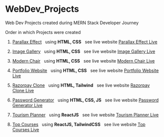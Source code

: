 # WebDev_Projects

<p>Web Dev Projects created during MERN Stack Developer Journey</p>
<p>Order in which Projects were created</p>

1. <a href="./Parallax Effect">Parallax Effect</a> &nbsp; using <b>HTML, CSS</b> &nbsp; see live website <a href="https://princepsr.github.io/WebDev_Projects/Parallax%20Effect/">Parallax Effect Live</a> </br>

2. <a href="./Image Gallery">Image Gallery</a> &nbsp; using <b>HTML, CSS</b> &nbsp; see live website <a href="https://princepsr.github.io/WebDev_Projects/Image%20Gallery/">Image Gallery Live</a> </br>

3. <a href="./Modern Chair">Modern Chair</a> &nbsp; using <b>HTML, CSS</b> &nbsp; see live website <a href="https://princepsr.github.io/WebDev_Projects/Modern%20Chair/">Modern Chair Live</a> </br>

4. <a href="./Portfolio Website">Portfolio Website</a> &nbsp; using <b>HTML, CSS</b> &nbsp; see live website <a href="https://princepsr.github.io/WebDev_Projects/Portfolio%20Website/">Portfolio Website Live</a> </br>

5. <a href="./Razorpay Clone">Razorpay Clone</a> &nbsp; using <b>HTML, Tailwind</b> &nbsp; see live website <a href="https://princepsr.github.io/WebDev_Projects/Razorpay%20Clone/dist">Razorpay Clone Live</a> </br>

6. <a href="./Password Generator">Password Generator</a> &nbsp; using <b>HTML, CSS, JS</b> &nbsp; see live website <a href="https://princepsr.github.io/WebDev_Projects/Password%20Generator">Password Generator Live</a> </br>

7. <a href="./Tourism Planner">Tourism Planner</a> &nbsp; using <b>ReactJS</b> &nbsp; see live website <a href="https://princepsr.github.io/WebDev_Projects/Tourism%20Planner/build">Tourism Planner Live</a> </br>

8. <a href="./Top Courses">Top Courses</a> &nbsp; using <b>ReactJS, TailwindCSS</b> &nbsp; see live website <a href="https://princepsr.github.io/WebDev_Projects/Top%20Courses/build">Top Courses Live</a> </br>